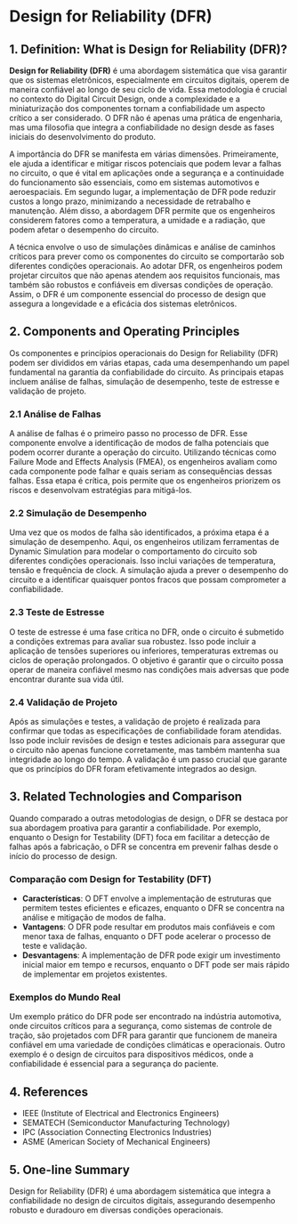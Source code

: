 # Design for Reliability (DFR)

## 1. Definition: What is **Design for Reliability (DFR)**?
**Design for Reliability (DFR)** é uma abordagem sistemática que visa garantir que os sistemas eletrônicos, especialmente em circuitos digitais, operem de maneira confiável ao longo de seu ciclo de vida. Essa metodologia é crucial no contexto do Digital Circuit Design, onde a complexidade e a miniaturização dos componentes tornam a confiabilidade um aspecto crítico a ser considerado. O DFR não é apenas uma prática de engenharia, mas uma filosofia que integra a confiabilidade no design desde as fases iniciais do desenvolvimento do produto. 

A importância do DFR se manifesta em várias dimensões. Primeiramente, ele ajuda a identificar e mitigar riscos potenciais que podem levar a falhas no circuito, o que é vital em aplicações onde a segurança e a continuidade do funcionamento são essenciais, como em sistemas automotivos e aeroespaciais. Em segundo lugar, a implementação de DFR pode reduzir custos a longo prazo, minimizando a necessidade de retrabalho e manutenção. Além disso, a abordagem DFR permite que os engenheiros considerem fatores como a temperatura, a umidade e a radiação, que podem afetar o desempenho do circuito. 

A técnica envolve o uso de simulações dinâmicas e análise de caminhos críticos para prever como os componentes do circuito se comportarão sob diferentes condições operacionais. Ao adotar DFR, os engenheiros podem projetar circuitos que não apenas atendem aos requisitos funcionais, mas também são robustos e confiáveis em diversas condições de operação. Assim, o DFR é um componente essencial do processo de design que assegura a longevidade e a eficácia dos sistemas eletrônicos.

## 2. Components and Operating Principles
Os componentes e princípios operacionais do Design for Reliability (DFR) podem ser divididos em várias etapas, cada uma desempenhando um papel fundamental na garantia da confiabilidade do circuito. As principais etapas incluem análise de falhas, simulação de desempenho, teste de estresse e validação de projeto.

### 2.1 Análise de Falhas
A análise de falhas é o primeiro passo no processo de DFR. Esse componente envolve a identificação de modos de falha potenciais que podem ocorrer durante a operação do circuito. Utilizando técnicas como Failure Mode and Effects Analysis (FMEA), os engenheiros avaliam como cada componente pode falhar e quais seriam as consequências dessas falhas. Essa etapa é crítica, pois permite que os engenheiros priorizem os riscos e desenvolvam estratégias para mitigá-los.

### 2.2 Simulação de Desempenho
Uma vez que os modos de falha são identificados, a próxima etapa é a simulação de desempenho. Aqui, os engenheiros utilizam ferramentas de Dynamic Simulation para modelar o comportamento do circuito sob diferentes condições operacionais. Isso inclui variações de temperatura, tensão e frequência de clock. A simulação ajuda a prever o desempenho do circuito e a identificar quaisquer pontos fracos que possam comprometer a confiabilidade.

### 2.3 Teste de Estresse
O teste de estresse é uma fase crítica no DFR, onde o circuito é submetido a condições extremas para avaliar sua robustez. Isso pode incluir a aplicação de tensões superiores ou inferiores, temperaturas extremas ou ciclos de operação prolongados. O objetivo é garantir que o circuito possa operar de maneira confiável mesmo nas condições mais adversas que pode encontrar durante sua vida útil.

### 2.4 Validação de Projeto
Após as simulações e testes, a validação de projeto é realizada para confirmar que todas as especificações de confiabilidade foram atendidas. Isso pode incluir revisões de design e testes adicionais para assegurar que o circuito não apenas funcione corretamente, mas também mantenha sua integridade ao longo do tempo. A validação é um passo crucial que garante que os princípios do DFR foram efetivamente integrados ao design.

## 3. Related Technologies and Comparison
Quando comparado a outras metodologias de design, o DFR se destaca por sua abordagem proativa para garantir a confiabilidade. Por exemplo, enquanto o Design for Testability (DFT) foca em facilitar a detecção de falhas após a fabricação, o DFR se concentra em prevenir falhas desde o início do processo de design. 

### Comparação com Design for Testability (DFT)
- **Características**: O DFT envolve a implementação de estruturas que permitem testes eficientes e eficazes, enquanto o DFR se concentra na análise e mitigação de modos de falha.
- **Vantagens**: O DFR pode resultar em produtos mais confiáveis e com menor taxa de falhas, enquanto o DFT pode acelerar o processo de teste e validação.
- **Desvantagens**: A implementação de DFR pode exigir um investimento inicial maior em tempo e recursos, enquanto o DFT pode ser mais rápido de implementar em projetos existentes.

### Exemplos do Mundo Real
Um exemplo prático do DFR pode ser encontrado na indústria automotiva, onde circuitos críticos para a segurança, como sistemas de controle de tração, são projetados com DFR para garantir que funcionem de maneira confiável em uma variedade de condições climáticas e operacionais. Outro exemplo é o design de circuitos para dispositivos médicos, onde a confiabilidade é essencial para a segurança do paciente.

## 4. References
- IEEE (Institute of Electrical and Electronics Engineers)
- SEMATECH (Semiconductor Manufacturing Technology)
- IPC (Association Connecting Electronics Industries)
- ASME (American Society of Mechanical Engineers)

## 5. One-line Summary
Design for Reliability (DFR) é uma abordagem sistemática que integra a confiabilidade no design de circuitos digitais, assegurando desempenho robusto e duradouro em diversas condições operacionais.